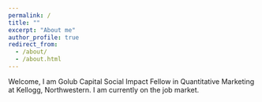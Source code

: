 ```yaml
---
permalink: /
title: ""
excerpt: "About me"
author_profile: true
redirect_from: 
  - /about/
  - /about.html
---
```


Welcome, I am Golub Capital Social Impact Fellow in Quantitative Marketing at Kellogg, Northwestern. I am currently on the job market.
